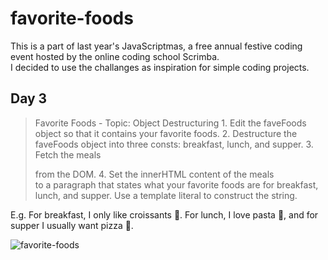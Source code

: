 # favorite-foods
This is a part of last year's JavaScriptmas, a free annual festive coding event hosted by the online coding school Scrimba.<br>
I decided to use the challanges as inspiration for simple coding projects.

## Day 3
 >Favorite Foods - Topic: Object Destructuring 1. Edit the faveFoods object so that it contains your favorite foods. 2. Destructure the faveFoods object into three consts:  breakfast, lunch, and supper. 3. Fetch the meals <section> from the DOM. 4. Set the innerHTML content of the meals <section> to a paragraph that states what your favorite foods are for breakfast, lunch, and supper. Use a template literal to construct the string.

E.g.
For breakfast, I only like croissants 🥐. For lunch, I love pasta 🍝, 
and for supper I usually want pizza 🍕.

![favorite-foods](https://github.com/amandarondina/favorite-foods/assets/132560768/ce489804-2b73-42fa-a447-8dda44263fce)
